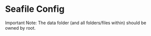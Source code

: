 # Seafile Config

Important Note: The data folder (and all folders/files within) should be owned by root.